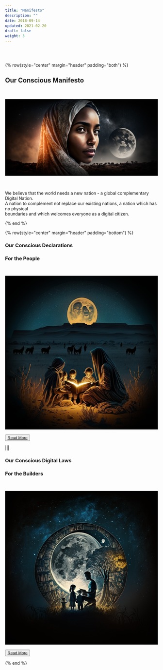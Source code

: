```yaml
---
title: "Manifesto"
description: ""
date: 2018-09-14
updated: 2021-02-20
draft: false
weight: 3
---
```


<div class="container mx-auto">

<!-- section 1 (co-found) -->
<br>
<br>

{% row(style="center" margin="header" padding="both") %}

## Our Conscious Manifesto

<br>

![Image](img/manifesto2.png#large#mx-auto)

<br>

We believe that the world needs a new nation - a global complementary Digital Nation.
<br>
A nation to complement not replace our existing nations, a nation which has no physical<br> boundaries and which welcomes everyone as a digital citizen.

{% end %}

<!-- section 2 (co-found) -->

{% row(style="center" margin="header" padding="bottom") %}

### Our Conscious Declarations

###  **For the People**

<br>

![Image](img/people.png#medium#mx-auto)

<button>[Read More](/manifesto/declaration/)</button>

|||

### Our Conscious Digital Laws

### **For the Builders**

<br>

![Image](img/people2.png#medium#mx-auto)



<button>[Read More](/manifesto/laws/)</button>

{% end %}

</div>